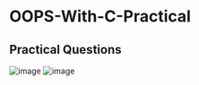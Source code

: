# OOPS-With-C-Practical
## Practical Questions
![image](https://github.com/user-attachments/assets/edc038f7-63e6-4b9a-b664-990b994cd8c6)
![image](https://github.com/user-attachments/assets/49228833-2817-4a7c-ae34-c565f62cb745)


